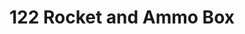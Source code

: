 ---
title: "122 Rocket and Ammo Box"
price: TBA
desc: ""
img_path: "/assets/img/DP-35019.jpg"
brand: AK
available: false
special_offer: false
new: false
soon: false
cat: "Plasticne-Makete"
subcat: "PM-DIOPARK"
subsubcat: ""
sifra: "DP-35019"
---